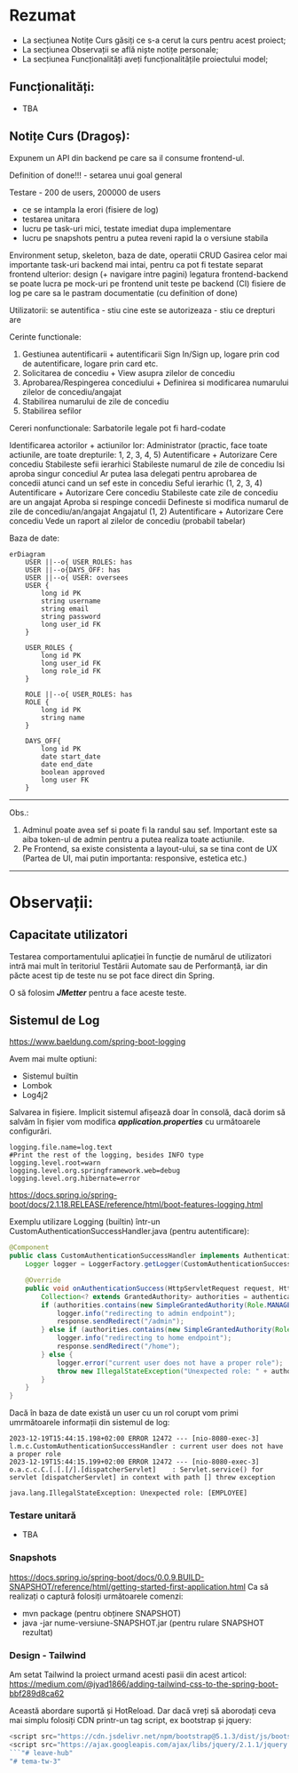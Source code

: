 # Rezumat
- La secțiunea Notițe Curs găsiți ce s-a cerut la curs pentru acest proiect;
- La secțiunea Observații se află niște notițe personale;
- La secțiunea Funcționalități aveți funcționalitățile proiectului model;

## Funcționalități:
- TBA

## Notițe Curs (Dragoș):

Expunem un API din backend pe care sa il consume frontend-ul.

Definition of done!!! - setarea unui goal general

Testare - 200 de users, 200000 de users
- ce se intampla la erori (fisiere de log)
- testarea unitara
- lucru pe task-uri mici, testate imediat dupa implementare
- lucru pe snapshots pentru a putea reveni rapid la o versiune stabila

Environment setup, skeleton, baza de date, operatii CRUD
Gasirea celor mai importante task-uri
backend mai intai, pentru ca pot fi testate separat
frontend ulterior: design (+ navigare intre pagini)
legatura frontend-backend
se poate lucra pe mock-uri pe frontend
unit teste pe backend (CI)
fisiere de log pe care sa le pastram
documentatie (cu definition of done)

Utilizatorii:
se autentifica - stiu cine este
se autorizeaza - stiu ce drepturi are

Cerinte functionale:
1. Gestiunea autentificarii + autentificarii
Sign In/Sign up, logare prin cod de autentificare, logare prin card etc.
2. Solicitarea de concediu + View asupra zilelor de concediu
3. Aprobarea/Respingerea concediului + Definirea si modificarea numarului zilelor de concediu/angajat
4. Stabilirea numarului de zile de concediu
5. Stabilirea sefilor

Cereri nonfunctionale:
Sarbatorile legale pot fi hard-codate

Identificarea actorilor + actiunilor lor:
Administrator (practic, face toate actiunile, are toate drepturile: 1, 2, 3, 4, 5)
Autentificare + Autorizare
Cere concediu
Stabileste sefii ierarhici
Stabileste numarul de zile de concediu
Isi aproba singur concediul
Ar putea lasa delegati pentru aprobarea de concedii atunci cand un sef este in concediu
Seful ierarhic (1, 2, 3, 4)
Autentificare + Autorizare
Cere concediu
Stabileste cate zile de concediu are un angajat
Aproba si respinge concedii
Defineste si modifica numarul de zile de concediu/an/angajat
Angajatul (1, 2)
Autentificare + Autorizare
Cere concediu
Vede un raport al zilelor de concediu (probabil tabelar)

Baza de date:
```mermaid
erDiagram
    USER ||--o{ USER_ROLES: has 
    USER ||--o{DAYS_OFF: has
    USER ||--o{ USER: oversees
    USER {
        long id PK
        string username 
        string email 
        string password
        long user_id FK
    }

    USER_ROLES {
        long id PK
        long user_id FK
        long role_id FK
    }

    ROLE ||--o{ USER_ROLES: has
    ROLE {
        long id PK
        string name
    }

    DAYS_OFF{
        long id PK
        date start_date
        date end_date
        boolean approved
        long user FK
    }
```

-------------------------------------------------------------------------------------------------------------------------------------------
Obs.:
1. Adminul poate avea sef si poate fi la randul sau sef. Important este sa aiba token-ul de admin pentru a putea realiza toate actiunile.
2. Pe Frontend, sa existe consistenta a layout-ului, sa se tina cont de UX (Partea de UI, mai putin importanta: responsive, estetica etc.)

-------------------------------------------------------------------------------------------------------------------------------------------

# Observații:
## Capacitate utilizatori
Testarea comportamentului aplicației în funcție de numărul de utilizatori intră mai mult în teritoriul Testării Automate sau de Performanță, iar din păcte acest tip de teste nu se pot face direct din Spring.

O să folosim ***JMetter*** pentru a face aceste teste.
## Sistemul de Log
https://www.baeldung.com/spring-boot-logging

Avem mai multe optiuni:
- Sistemul builtin
- Lombok
- Log4j2


Salvarea in fișiere. Implicit sistemul afișează doar în consolă, dacă dorim să salvăm în fișier vom modifica ***application.properties*** cu următoarele configurări.
```properties
logging.file.name=log.text
#Print the rest of the logging, besides INFO type
logging.level.root=warn
logging.level.org.springframework.web=debug
logging.level.org.hibernate=error
```

https://docs.spring.io/spring-boot/docs/2.1.18.RELEASE/reference/html/boot-features-logging.html

Exemplu utilizare Logging (builtin) într-un CustomAuthenticationSuccessHandler.java (pentru autentificare):
```java
@Component
public class CustomAuthenticationSuccessHandler implements AuthenticationSuccessHandler {
    Logger logger = LoggerFactory.getLogger(CustomAuthenticationSuccessHandler.class);

    @Override
    public void onAuthenticationSuccess(HttpServletRequest request, HttpServletResponse response, Authentication authentication) throws IOException, ServletException {
        Collection<? extends GrantedAuthority> authorities = authentication.getAuthorities();
        if (authorities.contains(new SimpleGrantedAuthority(Role.MANAGE_ACCOUNTS.name()))) {
            logger.info("redirecting to admin endpoint");
            response.sendRedirect("/admin");
        } else if (authorities.contains(new SimpleGrantedAuthority(Role.AUTH.name()))) {
            logger.info("redirecting to home endpoint");
            response.sendRedirect("/home");
        } else {
            logger.error("current user does not have a proper role");
            throw new IllegalStateException("Unexpected role: " + authorities);
        }
    }
}
```

Dacă în baza de date există un user cu un rol corupt vom primi umrmătoarele informații din sistemul de log:
```properties
2023-12-19T15:44:15.198+02:00 ERROR 12472 --- [nio-8080-exec-3] l.m.c.CustomAuthenticationSuccessHandler : current user does not have a proper role
2023-12-19T15:44:15.199+02:00 ERROR 12472 --- [nio-8080-exec-3] o.a.c.c.C.[.[.[/].[dispatcherServlet]    : Servlet.service() for servlet [dispatcherServlet] in context with path [] threw exception

java.lang.IllegalStateException: Unexpected role: [EMPLOYEE]
```

### Testare unitară
- TBA

### Snapshots
https://docs.spring.io/spring-boot/docs/0.0.9.BUILD-SNAPSHOT/reference/html/getting-started-first-application.html
Ca să realizați o captură folosiți următoarele comenzi:
- mvn package (pentru obținere SNAPSHOT)
- java -jar nume-versiune-SNAPSHOT.jar (pentru rulare SNAPSHOT rezultat)

### Design - Tailwind
Am setat Tailwind la proiect urmand acesti pasii din acest articol: https://medium.com/@jyad1866/adding-tailwind-css-to-the-spring-boot-bbf289d8ca62

Această abordare suportă și HotReload. Dar dacă vreți să aborodați ceva mai simplu folosiți CDN printr-un tag script, ex bootstrap și jquery:
```js
<script src="https://cdn.jsdelivr.net/npm/bootstrap@5.1.3/dist/js/bootstrap.bundle.min.js" integrity="sha384-ka7Sk0Gln4gmtz2MlQnikT1wXgYsOg+OMhuP+IlRH9sENBO0LRn5q+8nbTov4+1p" crossorigin="anonymous"></script>
<script src="https://ajax.googleapis.com/ajax/libs/jquery/2.1.1/jquery.min.js"></script>
```"# leave-hub" 
"# tema-tw-3" 
